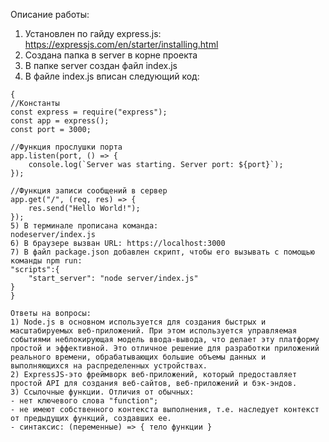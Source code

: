 Описание работы:
1) Установлен по гайду express.js: https://expressjs.com/en/starter/installing.html
2) Создана папка в server в корне проекта
3) В папке server создан файл index.js
4) В файле index.js вписан следующий код:
```{javascript} 
{
//Константы
const express = require("express");
const app = express();
const port = 3000;

//Функция прослушки порта
app.listen(port, () => {
    console.log(`Server was starting. Server port: ${port}`);
});

//Функция записи сообщений в сервер
app.get("/", (req, res) => {
    res.send("Hello World!");
});
5) В терминале прописана команда:
nodeserver/index.js
6) В браузере вызван URL: https://localhost:3000
7) В файл package.json добавлен скрипт, чтобы его вызывать с помощью команды npm run:
"scripts":{
    "start_server": "node server/index.js"
}
}

Ответы на вопросы:
1) Node.js в основном используется для создания быстрых и масштабируемых веб-приложений. При этом используется управляемая событиями неблокирующая модель ввода-вывода, что делает эту платформу простой и эффективной. Это отличное решение для разработки приложений реального времени, обрабатывающих большие объемы данных и выполняющихся на распределенных устройствах.
2) ExpressJS-это фреймворк веб-приложений, который предоставляет простой API для создания веб-сайтов, веб-приложений и бэк-эндов.
3) Ссылочные функции. Отличия от обычных:
- нет ключевого слова "function";
- не имеют собственного контекста выполнения, т.е. наследует контекст от предыдущих функций, создавших ее.
- синтаксис: (переменные) => { тело функции }
